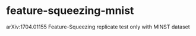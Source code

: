 # feature-squeezing-mnist
arXiv:1704.01155 Feature-Squeezing replicate test only with MINST dataset
